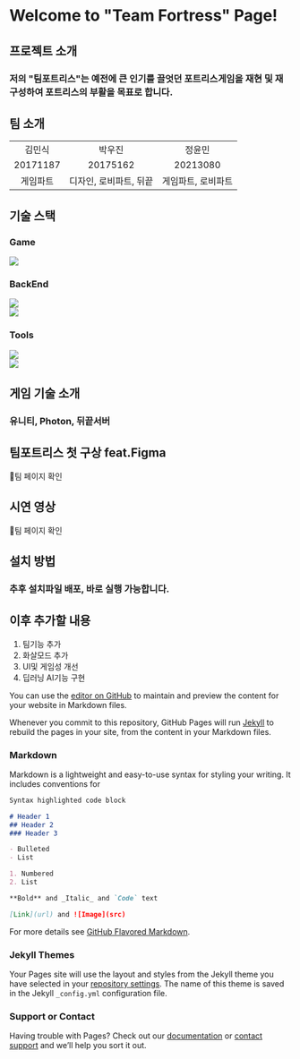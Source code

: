 # Welcome to "Team Fortress" Page!

## 프로젝트 소개
### 저의 "팀포트리스"는 예전에 큰 인기를 끌엇던 포트리스게임을 재현 및 재구성하여 포트리스의 부활을 목표로 합니다.


## 팀 소개
<table>
    <tr align="center">
        <td>김민식</td>
        <td>박우진</td>
        <td>정윤민</td>
    </tr>
    <tr align="center">
        <td>20171187</td>
        <td>20175162</td>
        <td>20213080</td>
    </tr>
    <tr align="center">
        <td>게임파트</td>
        <td>디자인, 로비파트, 뒤끝</td>
        <td>게임파트, 로비파트</td>
    </tr>
</table>

## 기술 스택

### Game
<div style="display: flex; gap: 6px;">
    <img src="https://img.shields.io/badge/Unity-FFFFFF?style=for-the-badge&logo=Unity&logoColor=black">
</div>

### BackEnd
<div style="display: flex; gap: 6px;">
    <img src="https://img.shields.io/badge/뒤끝-181717?style=for-the-badge&logo=github&logoColor=white">
</div>
<div style="display: flex; gap: 6px;">
    <img src="https://img.shields.io/badge/PhotonUnityNetwork-181717?style=for-the-badge&logo=github&logoColor=white">
</div>

### Tools
<div style="display: flex; gap: 6px;">
    <img src="https://img.shields.io/badge/github-181717?style=for-the-badge&logo=github&logoColor=white">
</div>
<div style="display: flex; gap: 6px;">
    <img src="https://img.shields.io/badge/git-F05032?style=for-the-badge&logo=git&logoColor=white">
</div>

## 게임 기술 소개
### 유니티, Photon, 뒤끝서버


## 팀포트리스 첫 구상 feat.Figma
팀 페이지 확인


## 시연 영상
팀 페이지 확인


## 설치 방법
### 추후 설치파일 배포, 바로 실행 가능합니다.


## 이후 추가할 내용
1. 팀기능 추가
2. 화살모드 추가
3. UI및 게임성 개선
4. 딥러닝 AI기능 구현


You can use the [editor on GitHub](https://github.com/kookmin-sw/cap-template/edit/master/index.md) to maintain and preview the content for your website in Markdown files.

Whenever you commit to this repository, GitHub Pages will run [Jekyll](https://jekyllrb.com/) to rebuild the pages in your site, from the content in your Markdown files.

### Markdown

Markdown is a lightweight and easy-to-use syntax for styling your writing. It includes conventions for

```markdown
Syntax highlighted code block

# Header 1
## Header 2
### Header 3

- Bulleted
- List

1. Numbered
2. List

**Bold** and _Italic_ and `Code` text

[Link](url) and ![Image](src)
```

For more details see [GitHub Flavored Markdown](https://guides.github.com/features/mastering-markdown/).

### Jekyll Themes

Your Pages site will use the layout and styles from the Jekyll theme you have selected in your [repository settings](https://github.com/kookmin-sw/cap-template/settings). The name of this theme is saved in the Jekyll `_config.yml` configuration file.

### Support or Contact

Having trouble with Pages? Check out our [documentation](https://help.github.com/categories/github-pages-basics/) or [contact support](https://github.com/contact) and we’ll help you sort it out.
